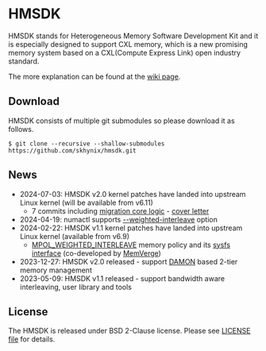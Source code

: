 # HMSDK

HMSDK stands for Heterogeneous Memory Software Development Kit and it is
especially designed to support CXL memory, which is a new promising memory
system based on a CXL(Compute Express Link) open industry standard.

The more explanation can be found at the [wiki page](https://github.com/skhynix/hmsdk/wiki).

## Download

HMSDK consists of multiple git submodules so please download it as follows.

    $ git clone --recursive --shallow-submodules https://github.com/skhynix/hmsdk.git

## News

- 2024-07-03: HMSDK v2.0 kernel patches have landed into upstream Linux kernel (will be available from v6.11)
  - 7 commits including [migration core logic](https://git.kernel.org/pub/scm/linux/kernel/git/torvalds/linux.git/commit/?id=b51820ebea656be3b48bb16dcdc5ad3f203c4fd7) - [cover letter](https://git.kernel.org/pub/scm/linux/kernel/git/torvalds/linux.git/commit/?id=a00ce85af2a1be494d3b0c9457e8e81cdcce2a89)
- 2024-04-19: numactl supports [--weighted-interleave](https://github.com/numactl/numactl/commit/b67fb88e77b3c200b0e300e2e0edc4f66c1d9ea5) option
- 2024-02-22: HMSDK v1.1 kernel patches have landed into upstream Linux kernel (available from v6.9)
  - [MPOL_WEIGHTED_INTERLEAVE](https://git.kernel.org/pub/scm/linux/kernel/git/torvalds/linux.git/commit/?id=fa3bea4e1f8202d787709b7e3654eb0a99aed758) memory policy and its [sysfs interface](https://git.kernel.org/pub/scm/linux/kernel/git/torvalds/linux.git/commit/?id=dce41f5ae2539d1c20ae8de4e039630aec3c3f3c) (co-developed by [MemVerge](http://www.memverge.com))
- 2023-12-27: HMSDK v2.0 released - support [DAMON](https://sjp38.github.io/post/damon) based 2-tier memory management
- 2023-05-09: HMSDK v1.1 released - support bandwidth aware interleaving, user library and tools

## License

The HMSDK is released under BSD 2-Clause license.
Please see [LICENSE file](LICENSE) for details.
